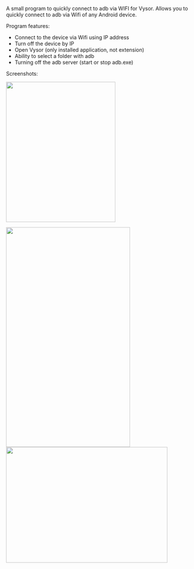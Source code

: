 A small program to quickly connect to adb via WIFI for Vysor. Allows you to quickly connect to adb via Wifi of any Android device.

Program features:

- Connect to the device via Wifi using IP address
- Turn off the device by IP
- Open Vysor (only installed application, not extension)
- Ability to select a folder with adb
- Turning off the adb server (start or stop adb.exe)

Screenshots:

<a href="http://droidapps.cf/wp-content/uploads/02392001.jpg"><img class="size-full wp-image-216 aligncenter" src="http://droidapps.cf/wp-content/uploads/02392001.jpg" alt="" width="298" height="383" /></a>

<img class="size-full wp-image-201 aligncenter" src="http://droidapps.cf/wp-content/uploads/s25193383.jpg" alt="" width="338" height="600" />

<img class="size-full wp-image-205 aligncenter" src="http://droidapps.cf/wp-content/uploads/58271182.png" alt="" width="440" height="316" />
